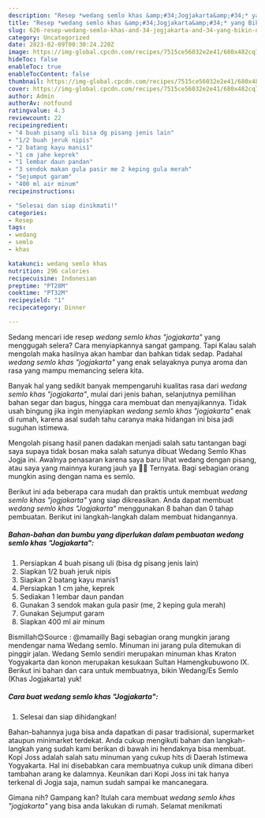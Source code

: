 ```yaml
---
description: "Resep *wedang semlo khas &amp;#34;Jogjakarta&amp;#34;* yang Bikin Ngiler , Lezat Sekali"
title: "Resep *wedang semlo khas &amp;#34;Jogjakarta&amp;#34;* yang Bikin Ngiler , Lezat Sekali"
slug: 626-resep-wedang-semlo-khas-and-34-jogjakarta-and-34-yang-bikin-ngiler-lezat-sekali
category: Uncategorized
date: 2023-02-09T00:30:24.220Z
image: https://img-global.cpcdn.com/recipes/7515ce56032e2e41/680x482cq70/wedang-semlo-khas-jogjakarta-foto-resep-utama.jpg
hideToc: false
enableToc: true
enableTocContent: false
thumbnail: https://img-global.cpcdn.com/recipes/7515ce56032e2e41/680x482cq70/wedang-semlo-khas-jogjakarta-foto-resep-utama.jpg
cover: https://img-global.cpcdn.com/recipes/7515ce56032e2e41/680x482cq70/wedang-semlo-khas-jogjakarta-foto-resep-utama.jpg
author: Admin
authorAv: notfound
ratingvalue: 4.3
reviewcount: 22
recipeingredient:
- "4 buah pisang uli bisa dg pisang jenis lain"
- "1/2 buah jeruk nipis"
- "2 batang kayu manis1"
- "1 cm jahe keprek"
- "1 lembar daun pandan"
- "3 sendok makan gula pasir me 2 keping gula merah"
- "Sejumput garam"
- "400 ml air minum"
recipeinstructions:

- "Selesai dan siap dinikmati!"
categories:
- Resep
tags:
- wedang
- semlo
- khas

katakunci: wedang semlo khas 
nutrition: 296 calories
recipecuisine: Indonesian
preptime: "PT28M"
cooktime: "PT32M"
recipeyield: "1"
recipecategory: Dinner

---
```



Sedang mencari ide resep *wedang semlo khas &#34;jogjakarta&#34;* yang menggugah selera? Cara menyiapkannya sangat gampang. Tapi Kalau salah mengolah maka hasilnya akan hambar dan bahkan tidak sedap. Padahal *wedang semlo khas &#34;jogjakarta&#34;* yang enak selayaknya punya aroma dan rasa yang mampu memancing selera kita.


Banyak hal yang sedikit banyak mempengaruhi kualitas rasa dari *wedang semlo khas &#34;jogjakarta&#34;*, mulai dari jenis bahan, selanjutnya pemilihan bahan segar dan bagus, hingga cara membuat dan menyajikannya. Tidak usah bingung jika ingin menyiapkan *wedang semlo khas &#34;jogjakarta&#34;* enak di rumah, karena asal sudah tahu caranya maka hidangan ini bisa jadi suguhan istimewa.

Mengolah pisang hasil panen dadakan menjadi salah satu tantangan bagi saya supaya tidak bosan maka salah satunya dibuat Wedang Semlo Khas Jogja ini. Awalnya penasaran karena saya baru lihat wedang dengan pisang, atau saya yang mainnya kurang jauh ya 🤣🤣 Ternyata. Bagi sebagian orang mungkin asing dengan nama es semlo.


Berikut ini ada beberapa cara mudah dan praktis untuk membuat *wedang semlo khas &#34;jogjakarta&#34;* yang siap dikreasikan. Anda dapat membuat *wedang semlo khas &#34;Jogjakarta&#34;* menggunakan 8 bahan dan 0 tahap pembuatan. Berikut ini langkah-langkah dalam membuat hidangannya.

<!--inarticleads1-->

##### Bahan-bahan dan bumbu yang diperlukan dalam pembuatan *wedang semlo khas &#34;Jogjakarta&#34;*:

1. Persiapkan 4 buah pisang uli (bisa dg pisang jenis lain)
1. Siapkan 1/2 buah jeruk nipis
1. Siapkan 2 batang kayu manis1
1. Persiapkan 1 cm jahe, keprek
1. Sediakan 1 lembar daun pandan
1. Gunakan 3 sendok makan gula pasir (me, 2 keping gula merah)
1. Gunakan Sejumput garam
1. Siapkan 400 ml air minum


Bismillah😊Source : @mamailly Bagi sebagian orang mungkin jarang mendengar nama Wedang semlo. Minuman ini jarang pula ditemukan di pinggir jalan. Wedang Semlo sendiri merupakan minuman khas Kraton Yogyakarta dan konon merupakan kesukaan Sultan Hamengkubuwono IX. Berikut ini bahan dan cara untuk membuatnya, bikin Wedang/Es Semlo (Khas Jogjakarta) yuk! 

<!--inarticleads2-->

##### Cara buat *wedang semlo khas &#34;Jogjakarta&#34;*:


1. Selesai dan siap dihidangkan!

Bahan-bahannya juga bisa anda dapatkan di pasar tradisional, supermarket ataupun minimarket terdekat. Anda cukup mengikuti bahan dan langkah-langkah yang sudah kami berikan di bawah ini hendaknya bisa membuat. Kopi Joss adalah salah satu minuman yang cukup hits di Daerah Istimewa Yogyakarta. Hal ini disebabkan cara membuatnya cukup unik dimana diberi tambahan arang ke dalamnya. Keunikan dari Kopi Joss ini tak hanya terkenal di Jogja saja, namun sudah sampai ke mancanegara. 

Gimana nih? Gampang kan? Itulah cara membuat *wedang semlo khas &#34;jogjakarta&#34;* yang bisa anda lakukan di rumah. Selamat menikmati
